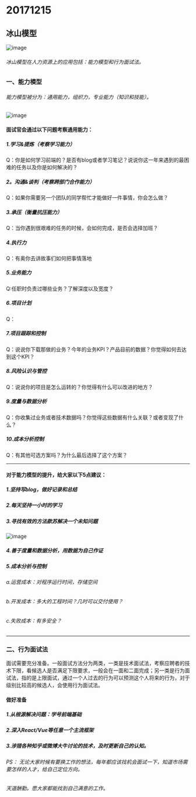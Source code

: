 # **20171215**
## 冰山模型
![image](/image/berg_model.jpeg)
###### 冰山模型在人力资源上的应用包括：能力模型和行为面试法。

### 一、能力模型
###### 能力模型被分为：通用能力，组织力，专业能力（知识和技能）。
![image](/image/common_ability.jpeg)
#### 面试官会通过以下问题考察通用能力：
##### 1.学习&提炼（考察学习能力）
Q：你是如何学习前端的？是否有blog或者学习笔记？说说你这一年来遇到的最困难的任务以及你是如何解决的？
##### 2。沟通&谈判（考察跨部门合作能力）
Q：如果你需要另一个团队的同学帮忙才能做好一件事情，你会怎么做？
##### 3.承压（衡量抗压能力）
Q：当你遇到很艰难的任务的时候，会如何完成，是否会选择加班？
##### 4.执行力
Q：有奥你去讲故事们如何把事情落地
##### 5.业务能力
Q:任职时负责过哪些业务？了解深度以及宽度？
##### 6.项目计划
Q：
##### 7.项目跟踪和控制
Q：说说你下载那做的业务？今年的业务KPI？产品目前的数据？你觉得如何去达到这个KPI？
##### 8.风险认识与管控
Q：说说你的项目是怎么运转的？你觉得有什么可以改进的地方？
##### 9.度量与数据分析
Q：你收集过业务或者技术数据吗？你觉得这些数据有什么关联？或者变现了什么？
##### 10.成本分析控制
Q：有其他可选方案吗？为什么最后选择了这个方案？

- - -
#### 对于能力模型的提升，给大家以下5点建议：
##### 1.坚持写blog，做好记录和总结
##### 2.每天坚持一小时的学习
##### 3.寻找有效的方法款苏解决一个未知问题
![image](/image/unknown.jpeg)
##### 4.善于度量和数据分析，用数据为自己作证
##### 5.成本分析与控制
###### a.运营成本：对程序运行时间，存储空间
###### b.开发成本：多大的工程时间？几时可以交付使用？
###### c.失败成本：有多安全？

---
### 二、行为面试法
面试需要充分准备。一般面试方法分为两类，一类是技术面试法，考察应聘者的技术下限，看候选人是否满足下限要求，一般会在一面和二面完成；另一类是行为面试法，指的是上限面试，通过一个人过去的行为可以预测这个人将来的行为，对于级别比较高的候选人，会使用行为面试法。
#### 做好准备
##### 1.从根源解决问题：学号前端基础
##### 2.深入React/Vue等任意一个主流框架
##### 3.涉猎各种知乎或微博大牛讨论的技术，及时更新自己的认知。

###### PS： 无论大家时候有要换工作的想法，每年都应该找机会面试一下，知道市场需要怎样的人才，给自己定位方向。

###### 天道酬勤。愿大家都能找到自己满意的工作。

